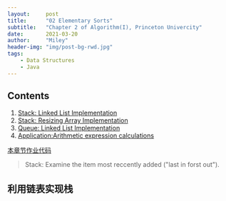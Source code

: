 ```yaml
---
layout:     post
title:      "02 Elementary Sorts"
subtitle:   "Chapter 2 of Algorithm(I), Princeton Univercity"
date:       2021-03-20
author:     "Miley"
header-img: "img/post-bg-rwd.jpg"
tags:
    - Data Structures
    - Java
---
```





## Contents

1.  [Stack: Linked List Implementation](#利用链表实现栈)
2.  [Stack: Resizing Array Implementation](#利用扩容数组实现栈)
3.  [Queue: Linked List Implementation](#利用链表实现队列)
4.  [Application:Arithmetic expression calculations](#算数表达式求值)

[本章节作业代码](https://github.com/MileyWrx/Homework_PrincetonAlgorithm/tree/master/week2)

> Stack: Examine the item most reccently added ("last in forst out").

## 利用链表实现栈

```js

```
